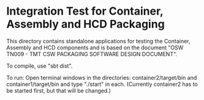 Integration Test for Container, Assembly and HCD Packaging
==========================================================

This directory contains standalone applications for testing the Container, Assembly and HCD components and is based on
the document "OSW TN009 - TMT CSW PACKAGING SOFTWARE DESIGN DOCUMENT".

To compile, use "sbt dist".

To run: Open terminal windows in the directories: container2/target/bin and container1/target/bin and type "./start" in each.
(Currently container2 has to be started first, but that will be changed.)
